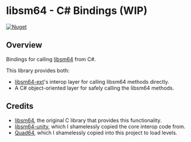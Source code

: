# libsm64 - C# Bindings (WIP)

[![Nuget](https://img.shields.io/nuget/v/libsm64-sharp)](https://www.nuget.org/packages/libsm64-sharp)

## Overview

Bindings for calling [libsm64](https://github.com/libsm64/libsm64) from C#.

This library provides both:
- [libsm64-ext](https://github.com/MeltyPlayer/libsm64-ext)'s interop layer for calling libsm64 methods directly.
- A C# object-oriented layer for safely calling the libsm64 methods.

## Credits

- [libsm64](https://github.com/libsm64/libsm64), the original C library that provides this functionality.
- [libsm64-unity](https://github.com/libsm64/libsm64-unity), which I shamelessly copied the core interop code from.
- [Quad64](https://github.com/DavidSM64/Quad64), which I shamelessly copied into this project to load levels.